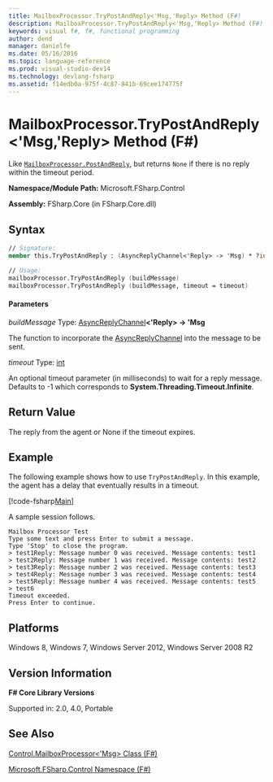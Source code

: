 ```yaml
---
title: MailboxProcessor.TryPostAndReply<'Msg,'Reply> Method (F#)
description: MailboxProcessor.TryPostAndReply<'Msg,'Reply> Method (F#)
keywords: visual f#, f#, functional programming
author: dend
manager: danielfe
ms.date: 05/16/2016
ms.topic: language-reference
ms.prod: visual-studio-dev14
ms.technology: devlang-fsharp
ms.assetid: f14edb0a-975f-4c87-841b-69cee174775f 
---
```


# MailboxProcessor.TryPostAndReply<'Msg,'Reply> Method (F#)

Like [`MailboxProcessor.PostAndReply`](https://msdn.microsoft.com/library/11842a52-ea51-45e8-86c4-72e887fedf71), but returns `None` if there is no reply within the timeout period.

**Namespace/Module Path:** Microsoft.FSharp.Control

**Assembly:** FSharp.Core (in FSharp.Core.dll)


## Syntax

```fsharp
// Signature:
member this.TryPostAndReply : (AsyncReplyChannel<'Reply> -> 'Msg) * ?int -> 'Reply option

// Usage:
mailboxProcessor.TryPostAndReply (buildMessage)
mailboxProcessor.TryPostAndReply (buildMessage, timeout = timeout)
```

#### Parameters
*buildMessage*
Type: [AsyncReplyChannel](https://msdn.microsoft.com/library/e32fd8ec-37dd-4e63-94a5-67709962d1d0)**&lt;'Reply&gt; -&gt;   'Msg**


The function to incorporate the [AsyncReplyChannel](https://msdn.microsoft.com/library/e32fd8ec-37dd-4e63-94a5-67709962d1d0) into the message to be sent.


*timeout*
Type: [int](https://msdn.microsoft.com/library/025d5455-3622-4ea5-9573-3ecbd4ee1375)


An optional timeout parameter (in milliseconds) to wait for a reply message. Defaults to -1 which corresponds to **System.Threading.Timeout.Infinite**.

## Return Value

The reply from the agent or None if the timeout expires.

## Example

The following example shows how to use `TryPostAndReply`. In this example, the agent has a delay that eventually results in a timeout.

[!code-fsharp[Main](snippets/fsmailboxprocessor/snippet16.fs)]

A sample session follows.

```
Mailbox Processor Test
Type some text and press Enter to submit a message.
Type 'Stop' to close the program.
> test1Reply: Message number 0 was received. Message contents: test1
> test2Reply: Message number 1 was received. Message contents: test2
> test3Reply: Message number 2 was received. Message contents: test3
> test4Reply: Message number 3 was received. Message contents: test4
> test5Reply: Message number 4 was received. Message contents: test5
> test6
Timeout exceeded.
Press Enter to continue.
```

## Platforms
Windows 8, Windows 7, Windows Server 2012, Windows Server 2008 R2


## Version Information
**F# Core Library Versions**

Supported in: 2.0, 4.0, Portable

## See Also
[Control.MailboxProcessor&#60;'Msg&#62; Class &#40;F&#35;&#41;](Control.MailboxProcessor%5B%27Msg%5D-Class-%5BFSharp%5D.md)

[Microsoft.FSharp.Control Namespace &#40;F&#35;&#41;](Microsoft.FSharp.Control-Namespace-%5BFSharp%5D.md)